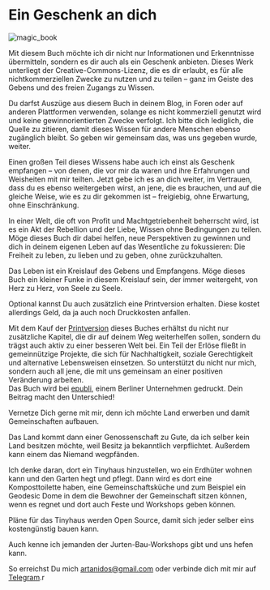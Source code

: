 # Ein Geschenk an dich
![magic_book](magic_book.png)

Mit diesem Buch möchte ich dir nicht nur Informationen und Erkenntnisse übermitteln, sondern es dir auch als ein Geschenk anbieten. Dieses Werk unterliegt der Creative-Commons-Lizenz, die es dir erlaubt, es für alle nichtkommerziellen Zwecke zu nutzen und zu teilen – ganz im Geiste des Gebens und des freien Zugangs zu Wissen.

Du darfst Auszüge aus diesem Buch in deinem Blog, in Foren oder auf anderen Plattformen verwenden, solange es nicht kommerziell genutzt wird und keine gewinnorientierten Zwecke verfolgt. Ich bitte dich lediglich, die Quelle zu zitieren, damit dieses Wissen für andere Menschen ebenso zugänglich bleibt. So geben wir gemeinsam das, was uns gegeben wurde, weiter.

Einen großen Teil dieses Wissens habe auch ich einst als Geschenk empfangen – von denen, die vor mir da waren und ihre Erfahrungen und Weisheiten mit mir teilten. Jetzt gebe ich es an dich weiter, im Vertrauen, dass du es ebenso weitergeben wirst, an jene, die es brauchen, und auf die gleiche Weise, wie es zu dir gekommen ist – freigiebig, ohne Erwartung, ohne Einschränkung.

In einer Welt, die oft von Profit und Machtgetriebenheit beherrscht wird, ist es ein Akt der Rebellion und der Liebe, Wissen ohne Bedingungen zu teilen. Möge dieses Buch dir dabei helfen, neue Perspektiven zu gewinnen und dich in deinem eigenen Leben auf das Wesentliche zu fokussieren: Die Freiheit zu leben, zu lieben und zu geben, ohne zurückzuhalten.

Das Leben ist ein Kreislauf des Gebens und Empfangens. Möge dieses Buch ein kleiner Funke in diesem Kreislauf sein, der immer weitergeht, von Herz zu Herz, von Seele zu Seele.

Optional kannst Du auch zusätzlich eine Printversion erhalten. Diese kostet allerdings Geld, da ja auch noch Druckkosten anfallen. 

Mit dem Kauf der [Printversion](https://www.epubli.com/shop/die-reise-zum-wahren-leben-9783818731199) dieses Buches erhältst du nicht nur zusätzliche Kapitel, die dir auf deinem Weg weiterhelfen sollen, sondern du trägst auch aktiv zu einer besseren Welt bei. Ein Teil der Erlöse fließt in gemeinnützige Projekte, die sich für Nachhaltigkeit, soziale Gerechtigkeit und alternative Lebensweisen einsetzen. So unterstützt du nicht nur mich, sondern auch all jene, die mit uns gemeinsam an einer positiven Veränderung arbeiten.  
Das Buch wird bei [epubli](https://www.epubli.com/shop/die-reise-zum-wahren-leben-9783818731199), einem Berliner Unternehmen gedruckt.
Dein Beitrag macht den Unterschied!

Vernetze Dich gerne mit mir, denn ich möchte Land erwerben und damit Gemeinschaften aufbauen.

Das Land kommt dann einer Genossenschaft zu Gute, da ich selber kein Land besitzen möchte, weil Besitz ja bekanntlich verpflichtet. Außerdem kann einem das Niemand wegpfänden.

Ich denke daran, dort ein Tinyhaus hinzustellen, wo ein Erdhüter wohnen kann und den Garten hegt und pflegt.
Dann wird es dort eine Komposttoilette haben, eine Gemeinschaftsküche und zum Beispiel ein Geodesic Dome in dem die Bewohner der Gemeinschaft sitzen können, wenn es regnet und dort auch Feste und Workshops geben können.

Pläne für das Tinyhaus werden Open Source, damit sich jeder selber eins kostengünstig bauen kann.

Auch kenne ich jemanden der Jurten-Bau-Workshops gibt und uns hefen kann.

So erreichst Du mich [artanidos@gmail.com](mailto:artanidos@gmail.com) oder verbinde dich mit mir auf [Telegram](https://t.me/artanidos).r